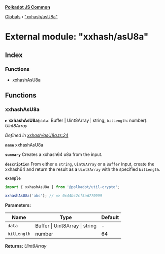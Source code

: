 **[Polkadot JS Common](../README.md)**

[Globals](../globals.md) › ["xxhash/asU8a"](_xxhash_asu8a_.md)

# External module: "xxhash/asU8a"

## Index

### Functions

* [xxhashAsU8a](_xxhash_asu8a_.md#xxhashasu8a)

## Functions

###  xxhashAsU8a

▸ **xxhashAsU8a**(`data`: Buffer | Uint8Array | string, `bitLength`: number): *Uint8Array*

*Defined in [xxhash/asU8a.ts:24](https://github.com/polkadot-js/common/blob/5e494b7/packages/util-crypto/src/xxhash/asU8a.ts#L24)*

**`name`** xxhashAsU8a

**`summary`** Creates a xxhash64 u8a from the input.

**`description`** 
From either a `string`, `Uint8Array` or a `Buffer` input, create the xxhash64 and return the result as a `Uint8Array` with the specified `bitLength`.

**`example`** 
<BR>

```javascript
import { xxhashAsU8a } from '@polkadot/util-crypto';

xxhashAsU8a('abc'); // => 0x44bc2cf5ad770999
```

**Parameters:**

Name | Type | Default |
------ | ------ | ------ |
`data` | Buffer \| Uint8Array \| string | - |
`bitLength` | number | 64 |

**Returns:** *Uint8Array*